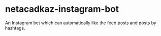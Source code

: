 # netacadkaz-instagram-bot
 An Instagram bot which can automatically like the feed posts and posts by hashtags.
